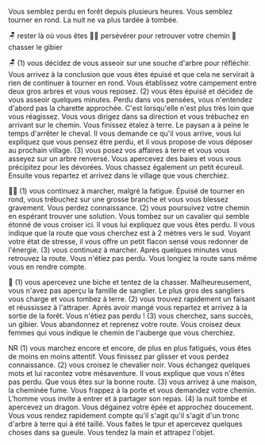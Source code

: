 Vous semblez perdu en forêt depuis plusieurs heures. Vous semblez tourner en rond. La nuit ne va plus tardée à tombée.

🪑 rester là où vous êtes
🚶‍♂️ persévérer pour retrouver votre chemin
🦌 chasser le gibier

🪑
(1) vous décidez de vous asseoir sur une souche d'arbre pour réfléchir. Vous arrivez à la conclusion que vous êtes épuisé et que cela ne servirait à rien de continuer à tourner en rond. Vous établissez votre campement entre deux gros arbres et vous vous reposez.
(2) vous êtes épuisé et décidez de vous asseoir quelques minutes. Perdu dans vos pensées, vous n'entendez d'abord pas la charette approchée. C'est lorsqu'elle n'est plus très loin que vous réagissez. Vous vous dirigez dans sa direction et vous trébuchez en arrivant sur le chemin. Vous finissez étalez à terre. Le paysan a à peine le temps d'arrêter le cheval. Il vous demande ce qu'il vous arrive, vous lui expliquez que vous pensez être perdu, et il vous propose de vous déposer au prochain village.
(3) vous posez vos affaires à terre et vous vous asseyez sur un arbre renversé. Vous apercevez des baies et vous vous précipitez pour les dévorées. Vous chassez également un petit écureuil. Ensuite vous repartez et arrivez dans le village que vous cherchiez.

🚶‍♂️
(1) vous continuez à marcher, malgré la fatigue. Épuisé de tourner en rond, vous trébuchez sur une grosse branche et vous vous blessez gravement. Vous perdez connaissance.
(2) vous poursuivez votre chemin en espérant trouver une solution. Vous tombez sur un cavalier qui semble étonné de vous croiser ici. Il vous lui expliquez que vous êtes perdu. Il vous indique que la route que vous cherchez est à 2 mètres vers le sud. Voyant votre état de stresse, il vous offre un petit flacon sensé vous redonner de l'énergie.
(3) vous continuez à marcher. Après quelques minutes vous retrouvez la route. Vous n'étiez pas perdu. Vous longiez la route sans même vous en rendre compte.

🦌
(1) vous apercevez une biche et tentez de la chasser. Malheureusement, vous n'avez pas aperçu la famille de sanglier. Le plus gros des sangliers vous charge et vous tombez à terre.
(2) vous trouvez rapidement un faisant et réussissez à l'attraper. Après avoir mangé vous repartez et arrivez à la sortie de la forêt. Vous n'étiez pas perdu !
(3) vous cherchez, sans succès, un gibier. Vous abandonnez et reprenez votre route. Vous croisez deux femmes qui vous indique le chemin de l'auberge que vous cherchiez.

NR
(1) vous marchez encore et encore, de plus en plus fatigués, vous êtes de moins en moins attentif. Vous finissez par glisser et vous perdez connaissance.
(2) vous croisez le chevalier noir. Vous échangez quelques mots et lui racontez votre mésaventure. Il vous explique que vous n'êtes pas perdu. Que vous êtes sur la bonne route.
(3) vous arrivez à une maison, la cheminée fume. Vous frappez à la porte et vous demandez votre chemin. L'homme vous invite à entrer et à partager son repas.
(4) la nuit tombe et apercevez un dragon. Vous dégainez votre épée et approchez doucement. Vous vous rendez rapidement compte qu'il s'agit qu'il s'agit d'un tronc d'arbre à terre qui à été taillé. Vous faites le tpur et apercevez quelques choses dans sa gueule. Vous tendez la main et attrapez l'objet.
